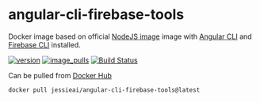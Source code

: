 # angular-cli-firebase-tools
Docker image based on official [NodeJS image](https://hub.docker.com/_/node) image with [Angular CLI](https://cli.angular.io/) and [Firebase CLI](https://www.npmjs.com/package/firebase-tools) installed.

[![version](https://img.shields.io/docker/v/jessieai/angular-cli-firebase-tools?sort=semver)](https://hub.docker.com/r/jessieai/angular-cli-firebase-tools/)
[![image_pulls](https://img.shields.io/docker/pulls/jessieai/angular-cli-firebase-tools?label=pulls)](https://hub.docker.com/r/jessieai/angular-cli-firebase-tools/)
[![Build Status](https://github.com/jessie-ai/angular-cli-firebase-tools/actions/workflows/default.yml/badge.svg)](https://github.com/jessie-ai/angular-cli-firebase-tools/actions/workflows/default.yml)

Can be pulled from [Docker Hub](https://hub.docker.com/r/jessieai/angular-cli-firebase-tools/) 
```docker
docker pull jessieai/angular-cli-firebase-tools@latest
```
